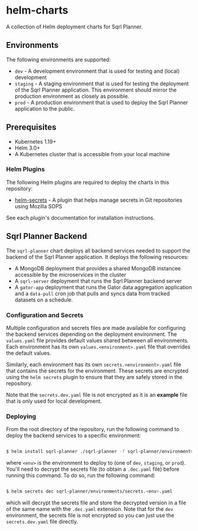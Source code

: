 # helm-charts
A collection of Helm deployment charts for Sqrl Planner.

## Environments

The following environments are supported:

- `dev` - A development environment that is used for testing and (local) development
- `staging` - A staging environment that is used for testing the deployment of the Sqrl Planner application. This
  environment should mirror the production environment as closely as possible.
- `prod` - A production environment that is used to deploy the Sqrl Planner application to the public.

## Prerequisites

- Kubernetes 1.19+
- Helm 3.0+
- A Kubernetes cluster that is accessible from your local machine

### Helm Plugins

The following Helm plugins are required to deploy the charts in this repository:

- [helm-secrets](https://github.com/jkroepke/helm-secrets) - A plugin that helps manage secrets in Git repositories using Mozilla SOPS

See each plugin's documentation for installation instructions.

## Sqrl Planner Backend

The `sqrl-planner` chart deploys all backend services needed to support the backend of the Sqrl Planner application.
It deploys the following resources:

- A MongoDB deployment that provides a shared MongoDB instancee accessible by the microservices in the cluster
- A `sqrl-server` deployment that runs the Sqrl Planner backend server
- A `gator-app` deployment that runs the Gator data aggregation application and a `data-pull` cron job that pulls and
  syncs data from tracked datasets on a schedule.

### Configuration and Secrets

Multiple configuration and secrets files are made available for configuring the backend services depending on the
deployment environment. The `values.yaml` file provides default values shared betweeen all environments. Each
environment has its own `values.<environment>.yaml` file that overrides the default values.

Similarly, each environment has its own `secrets.<environment>.yaml` file that contains the secrets for the
environment. These secrets are encrypted using the `helm secrets` plugin to ensure that they are safely stored in
the repository.

Note that the `secrets.dev.yaml` file is not encrypted as it is an **example** file that is only used for local
development.

### Deploying

From the root directory of the repository, run the following command to deploy the backend services to a specific
environment:
```bash

$ helm install sqrl-planner ./sqrl-planner -f sqrl-planner/environments/values.<env>.yaml -f sqrl-planner/environments/secrets.<env>.dec.yaml

```
where `<env>` is the environment to deploy to (one of `dev`, `staging`, or `prod`). You'll need to decrypt the secrets file (to obtain a `.dec.yaml` file) before running this command. To do so, run the following command:
```bash

$ helm secrets dec sqrl-planner/environments/secrets.<env>.yaml

```
which will decrypt the secrets file and store the decrypted version in a file of the same name with the `.dec.yaml` extension. Note that for the `dev` environment, the secrets file is not encrypted so you can just use the `secrets.dev.yaml` file directly.